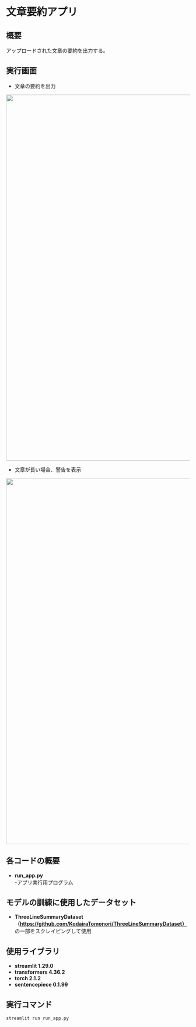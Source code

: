 # 文章要約アプリ
## 概要
アップロードされた文章の要約を出力する。

## 実行画面
- 文章の要約を出力
<img src="https://github.com/HibikiYokoyama/SummarizeApp/assets/89569080/43c0fbf3-0066-49bb-a925-85a9c9bad245" width="1000">

- 文章が長い場合、警告を表示
<img src="https://github.com/HibikiYokoyama/FashionIdentificationApp/assets/89569080/438c6b75-a7c1-4af5-8d98-7d0f033ebb76" width="1000">

## 各コードの概要
- **run_app.py**  
-アプリ実行用プログラム

## モデルの訓練に使用したデータセット
-  **ThreeLineSummaryDataset（https://github.com/KodairaTomonori/ThreeLineSummaryDataset）** の一部をスクレイピングして使用

## 使用ライブラリ
- **streamlit 1.29.0**
- **transformers 4.36.2**
- **torch 2.1.2**
- **sentencepiece 0.1.99**

## 実行コマンド
```bash
streamlit run run_app.py
```

